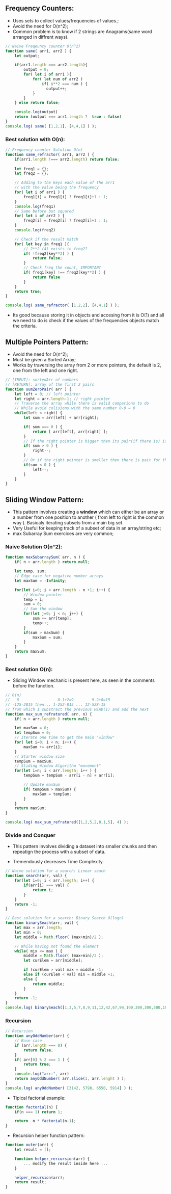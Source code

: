 ## Frequency Counters:

- Uses sets to collect values/frequencies of values.;
- Avoid the need for O(n^2);
- Common problem is to know if 2 strings are Anagrams(same word arranged in diffrent ways).

```js
// Naive Freqeuncy counter O(n^2)
function same( arr1, arr2 ) {
    let output;

    if(arr1.length === arr2.length){
        output = 0;
        for( let i of arr1 ){
            for( let num of arr2 )
                if( i**2 === num ) {
                  output++;  
            }
        }
    } else return false;

    console.log(output)
    return (output === arr1.length ?  true : false)
}
console.log( same( [1,2,1], [4,4,1] ) );
```

### Best solution with O(n):

```js
// Frequency counter Solution O(n)
function same_refractor( arr1, arr2 ) {
    if(arr1.length !=== arr2.length) return false;
    
    let freq1 = {};
    let freq2 = {};

    // Adding to the keys each value of the arr1
    // with the value being the frequency
    for( let i of arr1 ) {
        freq1[i] = freq1[i] ? freq1[i]+1 : 1;
    }
    console.log(freq1)
    // Same before but squared
    for( let i of arr2 ) {
        freq2[i] = freq2[i] ? freq2[i]+1 : 1;
    }
    console.log(freq2)

    // Check if the result match
    for( let key in freq1 ){
        // 2**2 (4) exists in freq2?
        if( !freq2[key**2] ) {
            return false;
        } 
        // Check freq the count, IMPORTANT
        if( freq1[key] !== freq2[key**2] ) {
            return false
        }
    } 
    return true;
}

console.log( same_refractor( [1,2,2], [4,4,1] ) );
```

- Its good because storing it in objects and accesing from it is O(1) and all we need to do is check if the values of the frequencies objects match the criteria.

## Multiple Pointers Pattern:

- Avoid the need for O(n^2);
- Must be given a Sorted Array;
- Works by traversing the array from 2 or more pointers, the default is 2, one from the left and one right.

```js
// [INPUT]: sortedArr of numbers
// [RETURN]: array of the first 2 pairs
function sumZeroPair( arr ) {
    let left = 0; // left pointer
    let right = arr.length-1; // right pointer
    // Traverse the array while there is valid comparions to do
    // While avoid colisions with the same number 0-0 = 0
    while(left < right) {
        let sum = arr[left] + arr[right];

        if( sum === 0 ) {
            return [ arr[left], arr[right] ];
        }
        // If the right pointer is bigger then its pair(if there is) is lower is the array
        if( sum > 0 ) {
            right--;
        }
        // Or if the right pointer is smaller then there is pair for that number and we move the left pointer 
        if(sum < 0 ) {
            left--;
        }
    }
}
```

## Sliding Window Pattern:

- This pattern involves creating a **window** which can either be an array or a number from one position to another ( from left to right is the common way ). Basicaly iterating subsets from a main big set.
- Very Useful for keeping track of a subset of data in an array/string etc;
- max Subarray Sum exercices are very common;

### Naive Solution O(n^2):

```js
function maxSubarraySum( arr, n ) {
    if( n > arr.length ) return null;

    let temp, sum;
    // Edge case for negative number arrays
    let maxSum = -Infinity;

    for(let i=0; i < arr.length - n +1; i++) {
        // Window pointer
        temp = i;
        sum = 0;
        // Sum the window 
        for(let j=0; j < n; j++) {
            sum += arr[temp];
            temp++;
        }
        if(sum > maxSum) {
            maxSum = sum;
        }
    }
    return maxSum;
}
```

### Best solution O(n):

- Sliding Window mechanic is present here, as seen in the comments before the function.

```js
// 0(n) 
//   8                 8-1+2=9        9-2+8=15  
// -125-2815 then... 1-252-815 ... 12-528-15
// from which I substract the previous HEAD(1) and add the next
function max_sum_refratored( arr, n) {
    if( n > arr.length ) return null;

    let maxSum = 0;
    let tempSum = 0;
    // Iterate one time to get the main "window"
    for( let i=0; i < n; i++) {
        maxSum += arr[i];
    }
    // Starter window size
    tempSum = maxSum;
    // Sliding Window Algorithm "movement"
    for(let i=n; i < arr.length; i++ ) {
        tempSum = tempSum - arr[i - n] + arr[i];

        // Update maxSum
        if( tempSum > maxSum) {
            maxSum = tempSum;
        }
    }
    return maxSum;
}

console.log( max_sum_refratored([1,2,5,2,8,1,5], 4) );
```

### Divide and Conquer 

- This pattern involves dividing a dataset into smaller chunks and then repeatign the process with a subset of data.

- Tremendously decreases Time Complexity.

```js
// Naive solution for a search: Linear seach
function search(arr, val) {
    for(let i=0; i < arr.length; i++) {
        if(arr[i] === val) {
            return i;
        }
    }
    return -1;
}
```

```js
// Best solution for a search: Binary Search O(logn)
function binarySeach(arr, val) {
    let max = arr.length;
    let min = 0;
    let middle = Math.floor( (max+min)/2 );

    // While having not found the element
    while( mix <= max ) {
        middle = Math.floor( (max+min)/2 );
        let curElem = arr[middle];

        if (curElem > val) max = middle -1;
        else if (curElem < val) min = middle +1;
        else {
            return middle;
        }
    }
    return -1;
}
console.log( binarySeach([1,3,5,7,8,9,11,12,42,67,94,100,200,300,500,1000,20000,999999], 300) );
```

### Recursion 

```js
// Recursion 
function anyOddNumber(arr) {
    // Base case
    if (arr.length === 0) {
        return false;
    }
    if( arr[0] % 2 === 1 ) {
        return true;
    }
    console.log("arr:", arr)
    return anyOddNumber( arr.slice(1, arr.lenght ) );
}
console.log( anyOddNumber( [3142, 5798, 6550, 5914] ) );
```

- Tipical factorial example:

```js
function factorial(n) {
    if(n === 1) return 1;

    return  n * factorial(n-1);
}
```

- Recursion helper function pattern:

```js
function outer(arr) {
    let result = [];

    function helper_rercursion(arr) {
        ... modify the result inside here ...
    }

    helper_recursion(arr);
    return result;
}
```